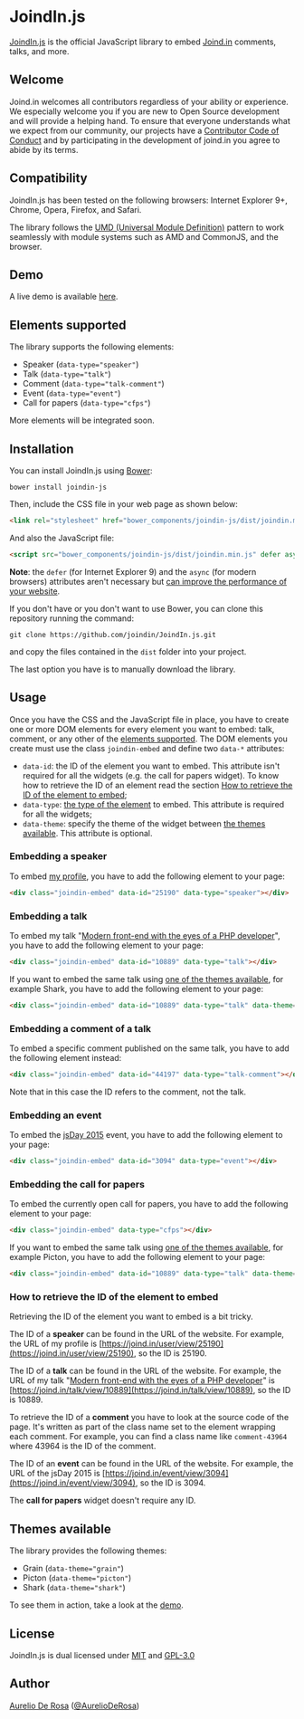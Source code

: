 # JoindIn.js

[JoindIn.js](https://github.com/joindin/JoindIn.js) is the official JavaScript library to embed
[Joind.in](http://joind.in) comments, talks, and more.

## Welcome

Joind.in welcomes all contributors regardless of your ability or experience. We especially welcome you if you are new
to Open Source development and will provide a helping hand. To ensure that everyone understands what we expect from
our community, our projects have a [Contributor Code of Conduct](CODE_OF_CONDUCT.md) and by participating in the 
development of joind.in you agree to abide by its terms.

## Compatibility

JoindIn.js has been tested on the following browsers: Internet Explorer 9+, Chrome, Opera, Firefox, and Safari.

The library follows the [UMD (Universal Module Definition)](https://github.com/umdjs/umd) pattern to work
seamlessly with module systems such as AMD and CommonJS, and the browser.

## Demo

A live demo is available
[here](http://htmlpreview.github.io/?https://github.com/joindin/JoindIn.js/blob/master/demo/index.html).

## Elements supported

The library supports the following elements:

* Speaker (`data-type="speaker"`)
* Talk (`data-type="talk"`)
* Comment (`data-type="talk-comment"`)
* Event (`data-type="event"`)
* Call for papers (`data-type="cfps"`)

More elements will be integrated soon.

## Installation

You can install JoindIn.js using [Bower](http://bower.io):

```
bower install joindin-js
```

Then, include the CSS file in your web page as shown below:

```html
<link rel="stylesheet" href="bower_components/joindin-js/dist/joindin.min.css" />
```

And also the JavaScript file:

```html
<script src="bower_components/joindin-js/dist/joindin.min.js" defer async></script>
```

**Note**: the `defer` (for Internet Explorer 9) and the `async` (for modern browsers) attributes aren't necessary but
[can improve the performance of your website](https://www.igvita.com/2014/05/20/script-injected-async-scripts-considered-harmful/).

If you don't have or you don't want to use Bower, you can clone this repository running the command:

```
git clone https://github.com/joindin/JoindIn.js.git
```

and copy the files contained in the `dist` folder into your project.

The last option you have is to manually download the library.

## Usage

Once you have the CSS and the JavaScript file in place, you have to create one or more DOM elements for every element 
you want to embed: talk, comment, or any other of the [elements supported](#elements-supported). The DOM elements you
create must use the class `joindin-embed` and define two `data-*` attributes:

* `data-id`: the ID of the element you want to embed. This attribute isn't required for all the widgets (e.g. the 
call for papers widget). To know how to retrieve the ID of an element read the section
[How to retrieve the ID of the element to embed](#how-to-retrieve-the-id-of-the-element-to-embed);
* `data-type`: [the type of the element](#elements-supported) to embed. This attribute is required for all the widgets;
* `data-theme`: specify the theme of the widget between [the themes available](#themes-available). This attribute is 
optional.

### Embedding a speaker

To embed [my profile](https://joind.in/user/view/25190), you have to add the following element to your page:

```html
<div class="joindin-embed" data-id="25190" data-type="speaker"></div>
```

### Embedding a talk

To embed my talk "[Modern front-end with the eyes of a PHP developer](https://joind.in/talk/view/10889)",
you have to add the following element to your page:

```html
<div class="joindin-embed" data-id="10889" data-type="talk"></div>
```

If you want to embed the same talk using [one of the themes available](#themes-available), for example Shark,
you have to add the following element to your page:

```html
<div class="joindin-embed" data-id="10889" data-type="talk" data-theme="shark"></div>
```

### Embedding a comment of a talk

To embed a specific comment published on the same talk, you have to add the following element instead:

```html
<div class="joindin-embed" data-id="44197" data-type="talk-comment"></div>
```

Note that in this case the ID refers to the comment, not the talk.

### Embedding an event

To embed the [jsDay 2015](https://joind.in/event/view/3094) event,
you have to add the following element to your page:

```html
<div class="joindin-embed" data-id="3094" data-type="event"></div>
```

### Embedding the call for papers

To embed the currently open call for papers, you have to add the following element to your page:

```html
<div class="joindin-embed" data-type="cfps"></div>
```

If you want to embed the same talk using [one of the themes available](#themes-available), for example Picton,
you have to add the following element to your page:

```html
<div class="joindin-embed" data-id="10889" data-type="talk" data-theme="picton"></div>
```

### How to retrieve the ID of the element to embed

Retrieving the ID of the element you want to embed is a bit tricky.

The ID of a **speaker** can be found in the URL of the website. For example, the URL of my profile
is [https://joind.in/user/view/25190](https://joind.in/user/view/25190), so the ID is 25190.

The ID of a **talk** can be found in the URL of the website. For example, the URL of my talk
"[Modern front-end with the eyes of a PHP developer](https://joind.in/talk/view/10889)" is
[https://joind.in/talk/view/10889](https://joind.in/talk/view/10889), so the ID is 10889.

To retrieve the ID of a **comment** you have to look at the source code of the page. It's written as part of the class
name set to the element wrapping each comment. For example, you can find a class name like `comment-43964` where
43964 is the ID of the comment.

The ID of an **event** can be found in the URL of the website. For example, the URL of the jsDay 2015
is [https://joind.in/event/view/3094](https://joind.in/event/view/3094), so the ID is 3094.

The **call for papers** widget doesn't require any ID.
 
## Themes available

The library provides the following themes:

* Grain (`data-theme="grain"`)
* Picton (`data-theme="picton"`)
* Shark (`data-theme="shark"`)

To see them in action, take a look at the
[demo](http://htmlpreview.github.io/?https://github.com/joindin/JoindIn.js/blob/master/demo/index.html).

## License

JoindIn.js is dual licensed under [MIT](http://www.opensource.org/licenses/MIT) and
[GPL-3.0](http://opensource.org/licenses/GPL-3.0)

## Author

[Aurelio De Rosa](http://www.audero.it) ([@AurelioDeRosa](https://twitter.com/AurelioDeRosa))